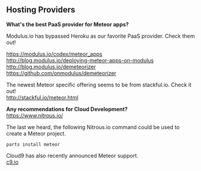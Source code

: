 ## Hosting Providers
 **What's the best PaaS provider for Meteor apps?**    

Modulus.io has bypassed Heroku as our favorite PaaS provider.  Check them out!  

https://modulus.io/codex/meteor_apps  
http://blog.modulus.io/deploying-meteor-apps-on-modulus  
http://blog.modulus.io/demeteorizer  
https://github.com/onmodulus/demeteorizer  

The newest Meteor specific offering seems to be from stackful.io.  Check it out!  
http://stackful.io/meteor.html

**Any recommendations for Cloud Development?**    
https://www.nitrous.io/  

The last we heard, the following Nitrous.io command could be used to create a Meteor project.  
````
parts install meteor
````


Cloud9 has also recently announced Meteor support.  
[c9.io](https://c9.io/)
